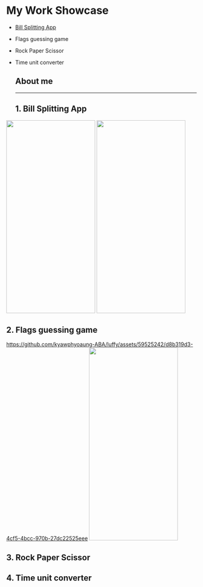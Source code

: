 # My Work Showcase
* [Bill Splitting App](https://github.com/kyawphyoaung-ABA/luffy/edit/main/README.md#1-bill-splitting-app)
* Flags guessing game
* Rock Paper Scissor
* Time unit converter
  
  ## About me

  
  ---
  ## 1. Bill Splitting App

<img src="https://github.com/kyawphyoaung-ABA/luffy/assets/59525242/ebb6f83c-123d-435d-bc5b-c086719f9b99.png" width="235" height="511"> <img src="https://github.com/kyawphyoaung-ABA/luffy/assets/59525242/8873a08b-69e0-4938-bb79-3398241af564.png" width="235" height="511">

  ## 2. Flags guessing game




https://github.com/kyawphyoaung-ABA/luffy/assets/59525242/d8b319d3-4cf5-4bcc-970b-27dc22525eee  <img src="https://github.com/kyawphyoaung-ABA/luffy/assets/59525242/ece2367e-d6a5-4ba8-8fdd-9ef14ae4bcd8.png" width="235" height="511">




  ## 3. Rock Paper Scissor

  ## 4. Time unit converter
  



